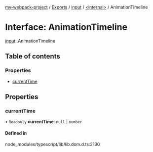 [my-webpack-project](../README.md) / [Exports](../modules.md) / [input](../modules/input.md) / [<internal\>](../modules/input._internal_.md) / AnimationTimeline

# Interface: AnimationTimeline

[input](../modules/input.md).[<internal>](../modules/input._internal_.md).AnimationTimeline

## Table of contents

### Properties

- [currentTime](input._internal_.AnimationTimeline.md#currenttime)

## Properties

### currentTime

• `Readonly` **currentTime**: ``null`` \| `number`

#### Defined in

node_modules/typescript/lib/lib.dom.d.ts:2130
